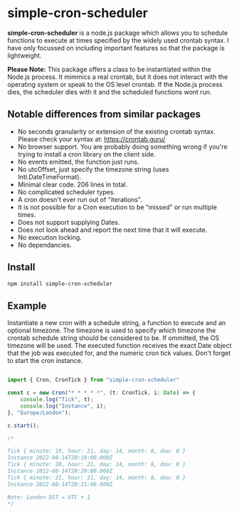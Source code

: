 # simple-cron-scheduler

**simple-cron-scheduler** is a node.js package which allows you to schedule functions to execute at times specified by the widely used crontab syntax.  I have only focussed on including important features so that the package is lightweight.

**Please Note:** This package offers a class to be instantiated within the Node.js process.  It mimmics a real crontab, but it does not interact with the operating system or speak to the OS level crontab.  If the Node.js process dies, the scheduler dies with it and the scheduled functions wont run.

## Notable differences from similar packages

 * No seconds granularity or extension of the existing crontab syntax.  Please check your syntax at: https://crontab.guru/
 * No browser support.  You are probably doing something wrong if you're trying to install a cron library on the client side.
 * No events emitted, the function just runs.
 * No utcOffset, just specify the timezone string (uses Intl.DateTimeFormat).
 * Minimal clear code.  206 lines in total.
 * No complicated scheduler types.
 * A cron doesn't ever run out of "iterations".
 * It is not possible for a Cron execution to be "missed" or run multiple times.
 * Does not support supplying Dates.
 * Does not look ahead and report the next time that it will execute.
 * No execution locking.
 * No dependancies.

## Install

```bash
npm install simple-cron-scheduler
```

## Example

Instantiate a new cron with a schedule string, a function to execute and an optional timezone.  The timezone is used to specify which timezone the crontab schedule string should be considered to be.  If ommitted, the OS timezone will be used.  The executed function receives the exact Date object that the job was executed for, and the numeric cron tick values.  Don't forget to start the cron instance.

```javascript

import { Cron, CronTick } from "simple-cron-scheduler"

const c = new Cron("* * * * *", (t: CronTick, i: Date) => {
    console.log("Tick", t);
    console.log("Instance", i);
}, "Europe/London");

c.start();

/*

Tick { minute: 19, hour: 21, day: 14, month: 8, dow: 0 }
Instance 2022-08-14T20:19:00.000Z
Tick { minute: 20, hour: 21, day: 14, month: 8, dow: 0 }
Instance 2022-08-14T20:20:00.000Z
Tick { minute: 21, hour: 21, day: 14, month: 8, dow: 0 }
Instance 2022-08-14T20:21:00.000Z

Note: London DST = UTC + 1
*/


```


